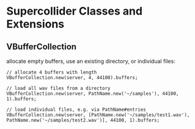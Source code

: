 # Supercollider Classes and Extensions

## VBufferCollection

allocate empty buffers, use an existing directory, or individual files:

```supercollider
// allocate 4 buffers with length
VBufferCollection.new(server, 4, 44100).buffers;

// load all wav files from a directory
VBufferCollection.new(server, PathName.new('~/samples'), 44100, 1).buffers;

// load individual files, e.g. via PathName#entries
VBufferCollection.new(server, [PathName.new('~/samples/test1.wav'), PathName.new('~/samples/test2.wav')], 44100, 1).buffers;
```
